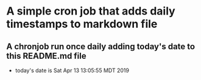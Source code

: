 A simple cron job that adds daily timestamps to markdown file
============================================================
## A chronjob run once daily adding today's date to this README.md file
* today's date is Sat Apr 13 13:05:55 MDT 2019
